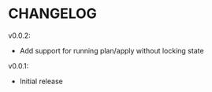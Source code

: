 CHANGELOG
=========

v0.0.2:
* Add support for running plan/apply without locking state

v0.0.1:
* Initial release